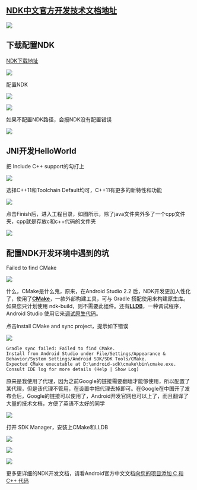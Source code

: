 ## [NDK中文官方开发技术文档地址](https://developer.android.google.cn/ndk/index.html)

![](img/jni14.png)

## 下载配置NDK

[NDK下载地址](https://developer.android.google.cn/ndk/downloads/index.html)

![](img/jni13.png)

配置NDK

![](img/jni4.png)

![](img/jni5.png)

如果不配置NDK路径，会报NDK没有配置错误

![](img/jni3.png)

## JNI开发HelloWorld

把 Include C++ support的勾打上

![](img/jni1.png)

选择C++11和Toolchain Default均可，C++11有更多的新特性和功能

![](img/jni2.png)

点击Finish后，进入工程目录，如图所示，除了java文件夹外多了一个cpp文件夹，cpp就是存放c和c++代码的文件夹

![](img/jni8.png)

## 配置NDK开发环境中遇到的坑

Failed to find CMake

![](img/jni6.png)

什么，CMake是什么鬼，原来，在Android Studio 2.2 后，NDK开发更加人性化了，使用了[**CMake**](https://cmake.org/)，一款外部构建工具，可与 Gradle 搭配使用来构建原生库。如果您只计划使用 ndk-build，则不需要此组件。还有[**LLDB**](http://lldb.llvm.org/)，一种调试程序，Android Studio 使用它来[调试原生代码](https://developer.android.google.cn/studio/debug/index.html)。

点击Install CMake and sync project，提示如下错误

![](img/jni7.png)

```
Gradle sync failed: Failed to find CMake.
Install from Android Studio under File/Settings/Appearance & Behavior/System Settings/Android SDK/SDK Tools/CMake.
Expected CMake executable at D:\android-sdk\cmake\bin\cmake.exe.
Consult IDE log for more details (Help | Show Log)
```

原来是我使用了代理，因为之前Google的链接需要翻墙才能够使用，所以配置了某代理，但是该代理不管用，在设置中把代理去掉即可。在Google在中国开了发布会后，Google的链接可以使用了，Android开发官网也可以上了，而且翻译了大量的技术文档，方便了英语不太好的同学

![](img/jni11.png)

打开 SDK Manager，安装上CMake和LLDB

![](img/jni15.png)

![](img/jni9.png)

![](img/jni10.png)

更多更详细的NDK开发文档，请看Android官方中文文档[向您的项目添加 C 和 C++ 代码](https://developer.android.google.cn/studio/projects/add-native-code.html)